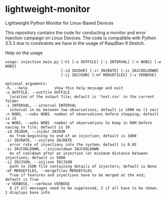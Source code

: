 # lightweight-monitor
Lightweight Python Monitor for Linux-Based Devices

This repository contains the code for conducting a monitor and error injection campaign on Linux Devices.
The code is compatible with Python 3.5.3 due to constraints we have in the usage of RaspBian 9 Stretch.

Help on the usage
```
usage: injection_main.py [-h] [-o OUTFILE] [-i INTERVAL] [-n NOBS] [-w WOBS]
                         [-id INJDUR] [-ir INJRATE] [-ic INJCOOLDOWN]
                         [-ij INJJSON] [-mf MERGEFILES] [-v VERBOSE]

optional arguments:
-h, --help            show this help message and exit
-o OUTFILE, --outfile OUTFILE
  location of the output file; default is 'test.csv' in the current folder
-i INTERVAL, --interval INTERVAL
  interval in ms between two observations; default is 1000 ms (1 sec)
-n NOBS, --nobs NOBS  number of observations before stopping; default is 15
-w WOBS, --wobs WOBS  number of observations to keep in RAM before saving to file; default is 10
-id INJDUR, --injdur INJDUR
  ms from beginning to end of an injection; default is 1000
-ir INJRATE, --injrate INJRATE
  error rate of injections into the system; default is 0.05
-ic INJCOOLDOWN, --injcooldown INJCOOLDOWN
  ms of cooldown after an injection (or minimum distance between injections; default is 5000
-ij INJJSON, --injjson INJJSON
  path to JSON file containing details of injectors; default is None
-mf MERGEFILES, --mergefiles MERGEFILES
  True if features and injections have to be merged at the end; default is True
-v VERBOSE, --verbose VERBOSE
  0 if all messages need to be suppressed, 2 if all have to be shown. 1 displays base info
```
